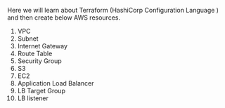 Here we will learn about Terraform (HashiCorp Configuration Language ) and then create below AWS resources.
1. VPC
2. Subnet
3. Internet Gateway
4. Route Table
5. Security Group
6. S3 
7. EC2
8. Application Load Balancer
9. LB Target Group
10. LB listener
